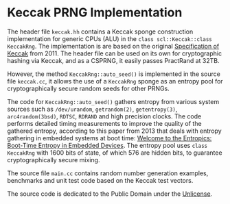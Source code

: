 
# Keccak PRNG Implementation

The header file `keccak.hh` contains a Keccak sponge construction implementation for generic CPUs (ALU)
in the `class scl::Keccak::class KeccakRng`. The implementation is are based on the original
[Specification of Keccak](https://keccak.team/files/Keccak-reference-3.0.pdf) from 2011.
The header file can be used on its own for cryptographic hashing via Keccak, and
as a CSPRNG, it easily passes PractRand at 32TB.

However, the method `KeccakRng::auto_seed()` is implemented in the source file `keccak.cc`, it allows
the use of a `KeccakRng` sponge as an entropy pool for cryptographically secure random seeds for other PRNGs.

The code for `KeccakRng::auto_seed()` gathers entropy from various system sources such as
`/dev/urandom`, `getrandom(2)`, `getentropy(3)`, `arc4random(3bsd)`, `RDTSC`, `RDRAND` and high precision clocks.
The code performs detailed timing measurements to improve the quality of the gathered entropy, according to this
paper from 2013 that deals with entropy gathering in embedded systems at boot time:
[Welcome to the Entropics: Boot-Time Entropy in Embedded Devices](https://cseweb.ucsd.edu/~swanso/).
The entropy pool uses `class KeccakRng` with 1600 bits of state, of which 576 are hidden bits,
to guarantee cryptographically secure mixing.

The source file `main.cc` contains random number generation examples, benchmarks and unit test code based
on the Keccak test vectors.

The source code is dedicated to the Public Domain under the [Unlicense](https://unlicense.org/UNLICENSE).



